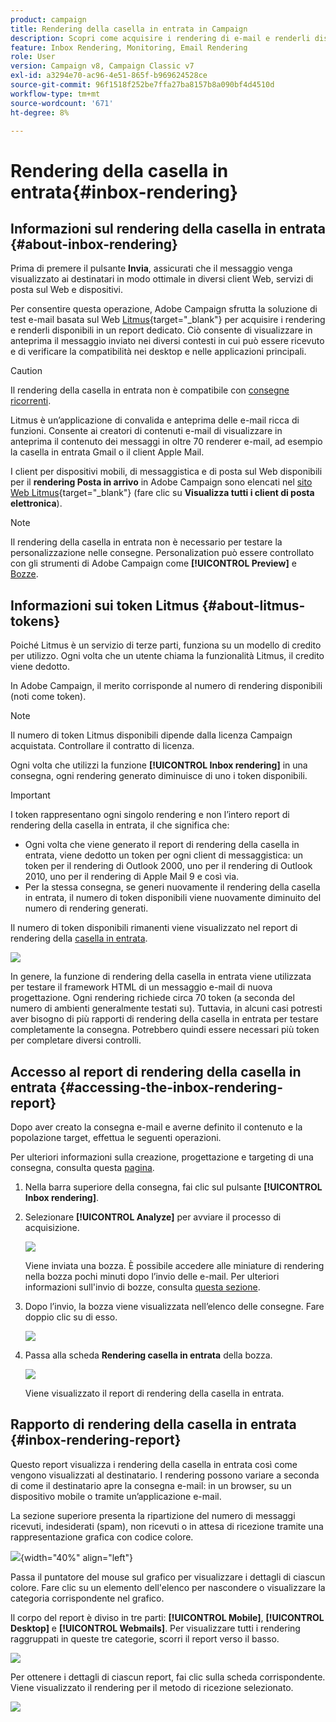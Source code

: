 ```yaml
---
product: campaign
title: Rendering della casella in entrata in Campaign
description: Scopri come acquisire i rendering di e-mail e renderli disponibili in un rapporto dedicato
feature: Inbox Rendering, Monitoring, Email Rendering
role: User
version: Campaign v8, Campaign Classic v7
exl-id: a3294e70-ac96-4e51-865f-b969624528ce
source-git-commit: 96f1518f252be7ffa27ba8157b8a090bf4d4510d
workflow-type: tm+mt
source-wordcount: '671'
ht-degree: 8%

---
```


# Rendering della casella in entrata{#inbox-rendering}

## Informazioni sul rendering della casella in entrata {#about-inbox-rendering}

Prima di premere il pulsante **Invia**, assicurati che il messaggio venga visualizzato ai destinatari in modo ottimale in diversi client Web, servizi di posta sul Web e dispositivi.

Per consentire questa operazione, Adobe Campaign sfrutta la soluzione di test e-mail basata sul Web [Litmus](https://litmus.com/email-testing){target="_blank"} per acquisire i rendering e renderli disponibili in un report dedicato. Ciò consente di visualizzare in anteprima il messaggio inviato nei diversi contesti in cui può essere ricevuto e di verificare la compatibilità nei desktop e nelle applicazioni principali.

>[!CAUTION]
>Il rendering della casella in entrata non è compatibile con [consegne ricorrenti](../../automation/workflow/recurring-delivery.md).

Litmus è un’applicazione di convalida e anteprima delle e-mail ricca di funzioni. Consente ai creatori di contenuti e-mail di visualizzare in anteprima il contenuto dei messaggi in oltre 70 renderer e-mail, ad esempio la casella in entrata Gmail o il client Apple Mail.

I client per dispositivi mobili, di messaggistica e di posta sul Web disponibili per il **rendering Posta in arrivo** in Adobe Campaign sono elencati nel [sito Web Litmus](https://litmus.com/email-testing){target="_blank"} (fare clic su **Visualizza tutti i client di posta elettronica**).

>[!NOTE]
>
>Il rendering della casella in entrata non è necessario per testare la personalizzazione nelle consegne. Personalization può essere controllato con gli strumenti di Adobe Campaign come **[!UICONTROL Preview]** e [Bozze](preview-and-proof.md#send-proofs).

## Informazioni sui token Litmus {#about-litmus-tokens}

Poiché Litmus è un servizio di terze parti, funziona su un modello di credito per utilizzo. Ogni volta che un utente chiama la funzionalità Litmus, il credito viene dedotto.

In Adobe Campaign, il merito corrisponde al numero di rendering disponibili (noti come token).

>[!NOTE]
>
>Il numero di token Litmus disponibili dipende dalla licenza Campaign acquistata. Controllare il contratto di licenza.

Ogni volta che utilizzi la funzione **[!UICONTROL Inbox rendering]** in una consegna, ogni rendering generato diminuisce di uno i token disponibili.

>[!IMPORTANT]
>
>I token rappresentano ogni singolo rendering e non l’intero report di rendering della casella in entrata, il che significa che:
>
>* Ogni volta che viene generato il report di rendering della casella in entrata, viene dedotto un token per ogni client di messaggistica: un token per il rendering di Outlook 2000, uno per il rendering di Outlook 2010, uno per il rendering di Apple Mail 9 e così via.
>* Per la stessa consegna, se generi nuovamente il rendering della casella in entrata, il numero di token disponibili viene nuovamente diminuito del numero di rendering generati.
>

Il numero di token disponibili rimanenti viene visualizzato nel report di rendering della [casella in entrata](#inbox-rendering-report).

![](assets/s_tn_inbox_rendering_tokens.png)

In genere, la funzione di rendering della casella in entrata viene utilizzata per testare il framework HTML di un messaggio e-mail di nuova progettazione. Ogni rendering richiede circa 70 token (a seconda del numero di ambienti generalmente testati su). Tuttavia, in alcuni casi potresti aver bisogno di più rapporti di rendering della casella in entrata per testare completamente la consegna. Potrebbero quindi essere necessari più token per completare diversi controlli.

## Accesso al report di rendering della casella in entrata {#accessing-the-inbox-rendering-report}

Dopo aver creato la consegna e-mail e averne definito il contenuto e la popolazione target, effettua le seguenti operazioni.

Per ulteriori informazioni sulla creazione, progettazione e targeting di una consegna, consulta questa [pagina](defining-the-email-content.md).


1. Nella barra superiore della consegna, fai clic sul pulsante **[!UICONTROL Inbox rendering]**.

1. Selezionare **[!UICONTROL Analyze]** per avviare il processo di acquisizione.

   ![](assets/s_tn_inbox_rendering_button.png)

   Viene inviata una bozza. È possibile accedere alle miniature di rendering nella bozza pochi minuti dopo l’invio delle e-mail. Per ulteriori informazioni sull&#39;invio di bozze, consulta [questa sezione](preview-and-proof.md#send-proofs).

1. Dopo l’invio, la bozza viene visualizzata nell’elenco delle consegne. Fare doppio clic su di esso.

   ![](assets/s_tn_inbox_rendering_delivery_list.png)

1. Passa alla scheda **Rendering casella in entrata** della bozza.

   ![](assets/s_tn_inbox_rendering_tab.png)

   Viene visualizzato il report di rendering della casella in entrata.

## Rapporto di rendering della casella in entrata {#inbox-rendering-report}

Questo report visualizza i rendering della casella in entrata così come vengono visualizzati al destinatario. I rendering possono variare a seconda di come il destinatario apre la consegna e-mail: in un browser, su un dispositivo mobile o tramite un’applicazione e-mail.

La sezione superiore presenta la ripartizione del numero di messaggi ricevuti, indesiderati (spam), non ricevuti o in attesa di ricezione tramite una rappresentazione grafica con codice colore.

![](assets/s_tn_inbox_rendering_summary.png){width="40%" align="left"}

Passa il puntatore del mouse sul grafico per visualizzare i dettagli di ciascun colore. Fare clic su un elemento dell&#39;elenco per nascondere o visualizzare la categoria corrispondente nel grafico.

Il corpo del report è diviso in tre parti: **[!UICONTROL Mobile]**, **[!UICONTROL Desktop]** e **[!UICONTROL Webmails]**. Per visualizzare tutti i rendering raggruppati in queste tre categorie, scorri il report verso il basso.

![](assets/s_tn_inbox_rendering_report.png)

Per ottenere i dettagli di ciascun report, fai clic sulla scheda corrispondente. Viene visualizzato il rendering per il metodo di ricezione selezionato.

![](assets/s_tn_inbox_rendering_example.png)
